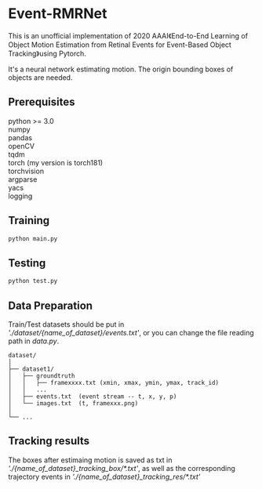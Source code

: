 # Event-RMRNet
This is an unofficial implementation of 2020 AAAI《End-to-End Learning of Object Motion Estimation from Retinal Events for Event-Based Object Tracking》using Pytorch.


It's a neural network estimating motion.
The origin bounding boxes of objects are needed.


## Prerequisites
python >= 3.0  
numpy  
pandas  
openCV    
tqdm  
torch (my version is torch181)  
torchvision  
argparse  
yacs  
logging  


## Training
```Python
python main.py  
```

## Testing
```Python
python test.py  
```


## Data Preparation
Train/Test datasets should be put in *'./dataset/{name_of_dataset}/events.txt'*, or you can change the file reading path in *data.py*.

```
dataset/
│
├── dataset1/
│   ├── groundtruth
│   │   ├── framexxxx.txt (xmin, xmax, ymin, ymax, track_id)   
│   │   ...
│   ├── events.txt  (event stream -- t, x, y, p)
│   └── images.txt  (t, framexxx.png)
│
└── ...

```

## Tracking results
The boxes after estimaing motion is saved as txt in *'./{name_of_dataset}_tracking_box/\*.txt'*, as well as the corresponding trajectory events in *'./{name_of_dataset}_tracking_res/\*.txt'*